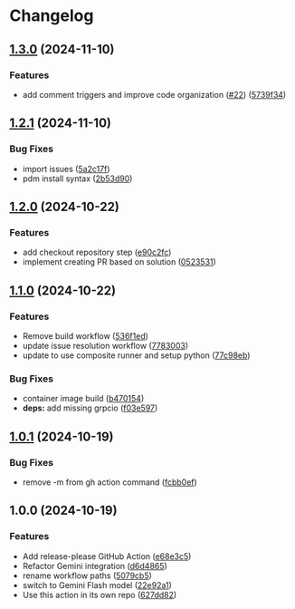 # Changelog

## [1.3.0](https://github.com/laurigates/gha-issue-resolution/compare/v1.2.1...v1.3.0) (2024-11-10)


### Features

* add comment triggers and improve code organization ([#22](https://github.com/laurigates/gha-issue-resolution/issues/22)) ([5739f34](https://github.com/laurigates/gha-issue-resolution/commit/5739f34a52aa7c1222fcd63cd0eab6fb872b75dd))

## [1.2.1](https://github.com/laurigates/gha-issue-resolution/compare/v1.2.0...v1.2.1) (2024-11-10)


### Bug Fixes

* import issues ([5a2c17f](https://github.com/laurigates/gha-issue-resolution/commit/5a2c17fd7a424c8de279b8e020d1089e060db28d))
* pdm install syntax ([2b53d90](https://github.com/laurigates/gha-issue-resolution/commit/2b53d90d278c5b03a137f1fe808e4da4c1591bb6))

## [1.2.0](https://github.com/laurigates/gha-issue-resolution/compare/v1.1.0...v1.2.0) (2024-10-22)


### Features

* add checkout repository step ([e90c2fc](https://github.com/laurigates/gha-issue-resolution/commit/e90c2fccb5f2e032b1ba23a3bb98c1eb8d0537a7))
* implement creating PR based on solution ([0523531](https://github.com/laurigates/gha-issue-resolution/commit/0523531cb767171cfbac2d0f99624df0c2ce546b))

## [1.1.0](https://github.com/laurigates/gha-issue-resolution/compare/v1.0.1...v1.1.0) (2024-10-22)


### Features

* Remove build workflow ([536f1ed](https://github.com/laurigates/gha-issue-resolution/commit/536f1ed0a215a48b573955f9223fb33c142df07d))
* update issue resolution workflow ([7783003](https://github.com/laurigates/gha-issue-resolution/commit/778300350b341287f8f74fa767f7fdb1cdbf4301))
* update to use composite runner and setup python ([77c98eb](https://github.com/laurigates/gha-issue-resolution/commit/77c98ebd731070126dad5f621d8ec2b3aff3314b))


### Bug Fixes

* container image build ([b470154](https://github.com/laurigates/gha-issue-resolution/commit/b470154e11a7acbe85ad170a6302afe58d43c5df))
* **deps:** add missing grpcio ([f03e597](https://github.com/laurigates/gha-issue-resolution/commit/f03e5979f1a9b060f93f28e15fd5a6b02119c789))

## [1.0.1](https://github.com/laurigates/gha-issue-resolution/compare/v1.0.0...v1.0.1) (2024-10-19)


### Bug Fixes

* remove -m from gh action command ([fcbb0ef](https://github.com/laurigates/gha-issue-resolution/commit/fcbb0efea9168f1e4e64fcd2abe3cdec60962699))

## 1.0.0 (2024-10-19)


### Features

* Add release-please GitHub Action ([e68e3c5](https://github.com/laurigates/gha-issue-resolution/commit/e68e3c509f1837483ccb38ec090e8aa6e517f249))
* Refactor Gemini integration ([d6d4865](https://github.com/laurigates/gha-issue-resolution/commit/d6d4865908a1d37abe011bf10f1798264820e3a4))
* rename workflow paths ([5079cb5](https://github.com/laurigates/gha-issue-resolution/commit/5079cb56c1f62486cdd875279922a9bdb7e2aaf5))
* switch to Gemini Flash model ([22e92a1](https://github.com/laurigates/gha-issue-resolution/commit/22e92a1c1d8e35e469cda6e74f554a29e110cef1))
* Use this action in its own repo ([627dd82](https://github.com/laurigates/gha-issue-resolution/commit/627dd82bf2f1b7711242a90e7a9767bae59e3f8d))
